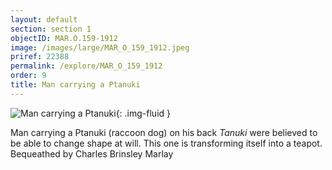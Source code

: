```yaml
---
layout: default
section: section 1
objectID: MAR.O.159-1912
image: /images/large/MAR_O_159_1912.jpeg
priref: 22388
permalink: /explore/MAR_O_159_1912
order: 9
title: Man carrying a Ptanuki
---
```

![Man carrying a Ptanuki]({{site.baseurl}}/images/large/MAR_O_159_1912.jpeg){: .img-fluid }

Man carrying a Ptanuki (raccoon dog) on his back <em>Tanuki</em> were believed to be able to change shape at will. This one is transforming itself into a teapot.
Bequeathed by Charles Brinsley Marlay
